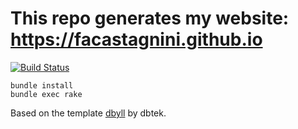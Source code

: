 # This repo generates my website: https://facastagnini.github.io

[![Build Status](https://travis-ci.org/facastagnini/facastagnini.github.io.svg?branch=master)](https://travis-ci.org/facastagnini.github.io)

```
bundle install
bundle exec rake
```

Based on the template [dbyll](https://github.com/dbtek/dbyll/) by dbtek.